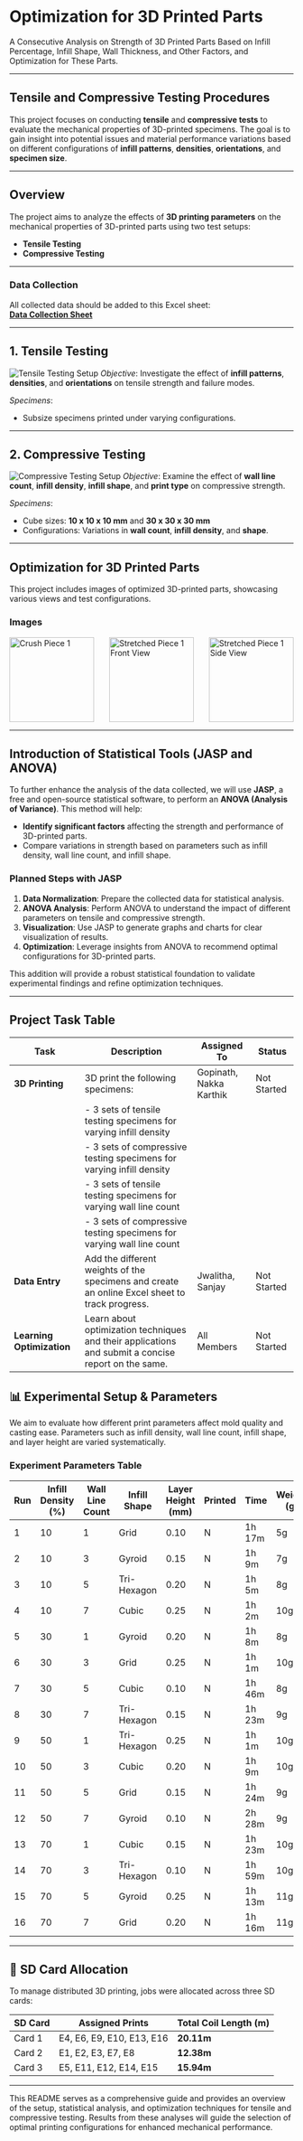 # Optimization for 3D Printed Parts
A Consecutive Analysis on Strength of 3D Printed Parts Based on Infill Percentage, Infill Shape, Wall Thickness, and Other Factors, and Optimization for These Parts.

---

## Tensile and Compressive Testing Procedures
This project focuses on conducting **tensile** and **compressive tests** to evaluate the mechanical properties of 3D-printed specimens. The goal is to gain insight into potential issues and material performance variations based on different configurations of **infill patterns**, **densities**, **orientations**, and **specimen size**.

---

## Overview
The project aims to analyze the effects of **3D printing parameters** on the mechanical properties of 3D-printed parts using two test setups:
- **Tensile Testing**
- **Compressive Testing**

---

### Data Collection
All collected data should be added to this Excel sheet:  
[**Data Collection Sheet**](https://kluniversityin-my.sharepoint.com/:x:/g/personal/2100070036_kluniversity_in/EQ-lFUcfcStDj6tSOiSIfe4BCcFKMRETumc8dLTqK5-3vw?e=WKx98z)

---

## 1. Tensile Testing
![Tensile Testing Setup](https://github.com/TwistedMystery/Optimization-for-3D-printed-parts-/blob/main/Picture1.png)
*Objective*: Investigate the effect of **infill patterns**, **densities**, and **orientations** on tensile strength and failure modes.  

*Specimens*:  
- Subsize specimens printed under varying configurations.

---

## 2. Compressive Testing
![Compressive Testing Setup](https://github.com/TwistedMystery/Optimization-for-3D-printed-parts-/blob/main/Picture2.png)
*Objective*: Examine the effect of **wall line count**, **infill density**, **infill shape**, and **print type** on compressive strength.  

*Specimens*:  
- Cube sizes: **10 x 10 x 10 mm** and **30 x 30 x 30 mm**  
- Configurations: Variations in **wall count**, **infill density**, and **shape**.

---

## Optimization for 3D Printed Parts
This project includes images of optimized 3D-printed parts, showcasing various views and test configurations.

### Images
<div style="display: flex; justify-content: space-between; gap: 10px;">
  <img src="https://github.com/TwistedMystery/Optimization-for-3D-printed-parts-/blob/main/Crush%20Piece%201.jpg" width="150" alt="Crush Piece 1">
  <img src="https://github.com/TwistedMystery/Optimization-for-3D-printed-parts-/blob/main/Stretched%20Piece%201%20front%20view.jpg" width="150" alt="Stretched Piece 1 Front View">
  <img src="https://github.com/TwistedMystery/Optimization-for-3D-printed-parts-/blob/main/Stretched%20Piece%201%20side%20view.jpg" width="150" alt="Stretched Piece 1 Side View">
</div>

---

## Introduction of Statistical Tools (JASP and ANOVA)
To further enhance the analysis of the data collected, we will use **JASP**, a free and open-source statistical software, to perform an **ANOVA (Analysis of Variance)**. This method will help:
- **Identify significant factors** affecting the strength and performance of 3D-printed parts.
- Compare variations in strength based on parameters such as infill density, wall line count, and infill shape.

### Planned Steps with JASP
1. **Data Normalization**: Prepare the collected data for statistical analysis.
2. **ANOVA Analysis**: Perform ANOVA to understand the impact of different parameters on tensile and compressive strength.
3. **Visualization**: Use JASP to generate graphs and charts for clear visualization of results.
4. **Optimization**: Leverage insights from ANOVA to recommend optimal configurations for 3D-printed parts.

This addition will provide a robust statistical foundation to validate experimental findings and refine optimization techniques.

---

## Project Task Table
| Task                        | Description                                                                                                   | Assigned To                | Status       |
|-----------------------------|---------------------------------------------------------------------------------------------------------------|----------------------------|--------------|
| **3D Printing**             | 3D print the following specimens:                                                                            | Gopinath, Nakka Karthik    | Not Started  |
|                             | - 3 sets of tensile testing specimens for varying infill density                                             |                            |              |
|                             | - 3 sets of compressive testing specimens for varying infill density                                         |                            |              |
|                             | - 3 sets of tensile testing specimens for varying wall line count                                            |                            |              |
|                             | - 3 sets of compressive testing specimens for varying wall line count                                        |                            |              |
| **Data Entry**              | Add the different weights of the specimens and create an online Excel sheet to track progress.               | Jwalitha, Sanjay           | Not Started  |
| **Learning Optimization**   | Learn about optimization techniques and their applications and submit a concise report on the same.          | All Members                | Not Started  |

## 📊 Experimental Setup & Parameters

We aim to evaluate how different print parameters affect mold quality and casting ease. Parameters such as infill density, wall line count, infill shape, and layer height are varied systematically.

### Experiment Parameters Table

| Run | Infill Density (%) | Wall Line Count | Infill Shape | Layer Height (mm) | Printed | Time   | Weight (g) | Coil Length (m) | Tested |
|-----|--------------------|------------------|--------------|-------------------|---------|--------|------------|------------------|--------|
| 1   | 10                 | 1                | Grid         | 0.10              | N       | 1h 17m | 5g         | 1.75m            | N      |
| 2   | 10                 | 3                | Gyroid       | 0.15              | N       | 1h 9m  | 7g         | 2.27m            | N      |
| 3   | 10                 | 5                | Tri-Hexagon  | 0.20              | N       | 1h 5m  | 8g         | 2.84m            | N      |
| 4   | 10                 | 7                | Cubic        | 0.25              | N       | 1h 2m  | 10g        | 3.33m            | N      |
| 5   | 30                 | 1                | Gyroid       | 0.20              | N       | 1h 8m  | 8g         | 2.84m            | N      |
| 6   | 30                 | 3                | Grid         | 0.25              | N       | 1h 1m  | 10g        | 3.31m            | N      |
| 7   | 30                 | 5                | Cubic        | 0.10              | N       | 1h 46m | 8g         | 2.60m            | N      |
| 8   | 30                 | 7                | Tri-Hexagon  | 0.15              | N       | 1h 23m | 9g         | 2.92m            | N      |
| 9   | 50                 | 1                | Tri-Hexagon  | 0.25              | N       | 1h 1m  | 10g        | 3.44m            | N      |
| 10  | 50                 | 3                | Cubic        | 0.20              | N       | 1h 9m  | 10g        | 3.22m            | N      |
| 11  | 50                 | 5                | Grid         | 0.15              | N       | 1h 24m | 9g         | 3.07m            | N      |
| 12  | 50                 | 7                | Gyroid       | 0.10              | N       | 2h 28m | 9g         | 3.08m            | N      |
| 13  | 70                 | 1                | Cubic        | 0.15              | N       | 1h 23m | 10g        | 3.24m            | N      |
| 14  | 70                 | 3                | Tri-Hexagon  | 0.10              | N       | 1h 59m | 10g        | 3.25m            | N      |
| 15  | 70                 | 5                | Gyroid       | 0.25              | N       | 1h 13m | 11g        | 3.70m            | N      |
| 16  | 70                 | 7                | Grid         | 0.20              | N       | 1h 16m | 11g        | 3.57m            | N      |

---

## 💾 SD Card Allocation

To manage distributed 3D printing, jobs were allocated across three SD cards:

| SD Card | Assigned Prints                  | Total Coil Length (m) |
|---------|----------------------------------|------------------------|
| Card 1  | E4, E6, E9, E10, E13, E16         | **20.11m**             |
| Card 2  | E1, E2, E3, E7, E8                | **12.38m**             |
| Card 3  | E5, E11, E12, E14, E15            | **15.94m**             |

---

This README serves as a comprehensive guide and provides an overview of the setup, statistical analysis, and optimization techniques for tensile and compressive testing. Results from these analyses will guide the selection of optimal printing configurations for enhanced mechanical performance.


